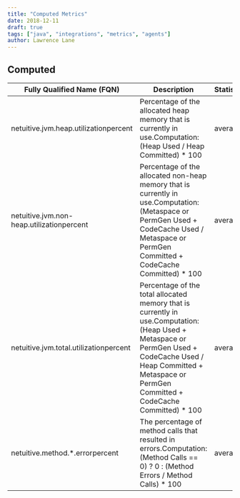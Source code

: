 ```yaml
---
title: "Computed Metrics"
date: 2018-12-11
draft: true
tags: ["java", "integrations", "metrics", "agents"]
author: Lawrence Lane
---
```



## Computed
| Fully Qualified Name (FQN)                | Description                                                                                                                                                                                                          | Statistic | Units   | Min | Max | BASE | CORR | UTIL |
|-------------------------------------------|----------------------------------------------------------------------------------------------------------------------------------------------------------------------------------------------------------------------|-----------|---------|-----|-----|------|------|------|
| netuitive.jvm.heap.utilizationpercent     | Percentage of the allocated heap memory that is currently in use.Computation:(Heap Used / Heap Committed) * 100                                                                                                      | average   | percent | 0   | 100 | yes  | yes  | yes  |
| netuitive.jvm.non-heap.utilizationpercent | Percentage of the allocated non-heap memory that is currently in use.Computation:(Metaspace or PermGen Used + CodeCache Used / Metaspace or PermGen Committed + CodeCache Committed) * 100                           | average   | percent | 0   | 100 | yes  | yes  | yes  |
| netuitive.jvm.total.utilizationpercent    | Percentage of the total allocated memory that is currently in use.Computation:(Heap Used + Metaspace or PermGen Used + CodeCache Used / Heap Committed + Metaspace or PermGen Committed + CodeCache Committed) * 100 | average   | percent | 0   | 100 | yes  | yes  | yes  |
| netuitive.method.*.errorpercent           | The percentage of method calls that resulted in errors.Computation:(Method Calls == 0) ? 0 : (Method Errors / Method Calls) * 100                                                                                    | average   | percent | 0   | 100 | yes  | no   | no   |
